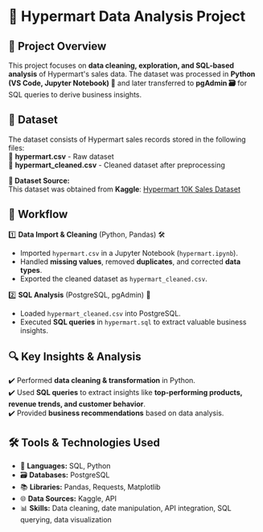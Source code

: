 # 🛂 Hypermart Data Analysis Project

## 📌 Project Overview  
This project focuses on **data cleaning, exploration, and SQL-based analysis** of Hypermart's sales data. The dataset was processed in **Python (VS Code, Jupyter Notebook) 🐖** and later transferred to **pgAdmin 🗃️** for SQL queries to derive business insights.  

## 📂 Dataset  
The dataset consists of Hypermart sales records stored in the following files:  
📄 **hypermart.csv** - Raw dataset  
🧹 **hypermart_cleaned.csv** - Cleaned dataset after preprocessing  

**📌 Dataset Source:**  
This dataset was obtained from **Kaggle**: [Hypermart 10K Sales Dataset](https://www.kaggle.com/datasets/najir0123/hypermart-10k-sales-datasets/data)  

## 🔄 Workflow  
1️⃣ **Data Import & Cleaning** (Python, Pandas) 🛠️  
   - Imported `hypermart.csv` in a Jupyter Notebook (`hypermart.ipynb`).  
   - Handled **missing values**, removed **duplicates**, and corrected **data types**.  
   - Exported the cleaned dataset as `hypermart_cleaned.csv`.  

2️⃣ **SQL Analysis** (PostgreSQL, pgAdmin) 🏢  
   - Loaded `hypermart_cleaned.csv` into PostgreSQL.  
   - Executed **SQL queries** in `hypermart.sql` to extract valuable business insights.  

## 🔍 Key Insights & Analysis  
✔️ Performed **data cleaning & transformation** in Python.  
✔️ Used **SQL queries** to extract insights like **top-performing products, revenue trends, and customer behavior**.  
✔️ Provided **business recommendations** based on data analysis.  

## 🛠️ Tools & Technologies Used  
- 🐖 **Languages:** SQL, Python  
- 🗃️ **Databases:** PostgreSQL  
- 📚 **Libraries:** Pandas, Requests, Matplotlib  
- 🌐 **Data Sources:** Kaggle, API  
- 📊 **Skills:** Data cleaning, date manipulation, API integration, SQL querying, data visualization  
